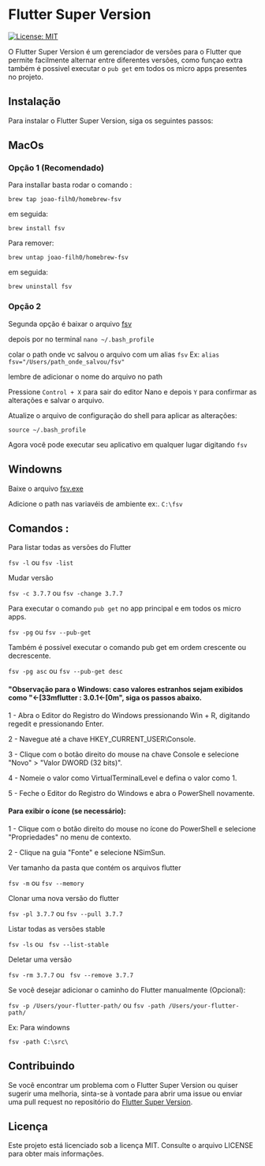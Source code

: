 # Flutter Super Version

[![License: MIT](https://img.shields.io/badge/License-MIT-yellow.svg)](https://opensource.org/licenses/MIT)

O Flutter Super Version é um gerenciador de versões para o Flutter que permite facilmente alternar entre
diferentes versões, como funçao extra também é possivel executar o `pub get` em todos os micro apps presentes no
projeto.

## Instalação

Para instalar o Flutter Super Version, siga os seguintes passos:

## MacOs

### Opção 1 (Recomendado)

Para installar basta rodar o comando :

`brew tap joao-filh0/homebrew-fsv`

em seguida:

`brew install fsv `

Para remover:

`brew untap joao-filh0/homebrew-fsv `

em seguida:

`brew uninstall fsv `

### Opção 2

Segunda opção é baixar o arquivo [fsv](https://github.com/Joao-Filh0/fsv/raw/main/dist/fsv)

depois por no terminal `nano ~/.bash_profile`

colar o path onde vc salvou o arquivo com um alias `fsv` Ex: `alias fsv="/Users/path_onde_salvou/fsv"`

lembre de adicionar o nome do arquivo no path

Pressione `Control + X` para sair do editor Nano e depois `Y` para confirmar as alterações e salvar o arquivo.

Atualize o arquivo de configuração do shell para aplicar as alterações:

`source ~/.bash_profile`

Agora você pode executar seu aplicativo em qualquer lugar digitando `fsv`

## Windowns

Baixe o arquivo [fsv.exe](https://github.com/Joao-Filh0/fsv/raw/main/dist/fsv.exe)

Adicione o path nas variavéis de ambiente ex:. `C:\fsv`

## Comandos :

Para listar todas as versões do Flutter

`fsv -l`    ou  `fsv -list`

Mudar versão

`fsv -c 3.7.7`    ou  `fsv -change 3.7.7`

Para executar o comando `pub get` no app principal e em todos os micro apps.

`fsv -pg`    ou  `fsv --pub-get`

Também é possível executar o comando pub get em ordem crescente ou decrescente.

`fsv -pg asc`    ou  `fsv --pub-get desc`

#### "Observação para o Windows: caso valores estranhos sejam exibidos como "←[33mflutter : 3.0.1←[0m", siga os passos abaixo.

1 - Abra o Editor do Registro do Windows pressionando Win + R, digitando regedit e pressionando Enter.

2 - Navegue até a chave HKEY_CURRENT_USER\Console.

3 - Clique com o botão direito do mouse na chave Console e selecione "Novo" > "Valor DWORD (32 bits)".

4 - Nomeie o valor como VirtualTerminalLevel e defina o valor como 1.

5 - Feche o Editor do Registro do Windows e abra o PowerShell novamente.

#### Para exibir o ícone (se necessário): 

1 - Clique com o botão direito do mouse no ícone do PowerShell e selecione "Propriedades" no menu de contexto.

2 - Clique na guia "Fonte" e selecione NSimSun.

Ver tamanho da pasta que contém os arquivos flutter

`fsv -m`    ou  `fsv --memory`

Clonar uma nova versão do flutter

`fsv -pl 3.7.7` ou `fsv --pull 3.7.7`

Listar todas as versões stable

`fsv -ls` ou ` fsv --list-stable`

Deletar uma versão

`fsv -rm 3.7.7` ou ` fsv --remove 3.7.7`

Se você desejar adicionar o caminho do Flutter manualmente (Opcional):

`fsv -p /Users/your-flutter-path/`  ou `fsv -path /Users/your-flutter-path/`

Ex: Para windowns

`fsv -path C:\src\`

## Contribuindo

Se você encontrar um problema com o Flutter Super Version ou quiser sugerir uma melhoria, sinta-se à vontade para abrir
uma issue ou enviar uma pull request no repositório do [Flutter Super Version](https://github.com/Joao-Filh0/fsv).

## Licença

Este projeto está licenciado sob a licença MIT. Consulte o arquivo LICENSE para obter mais informações.








